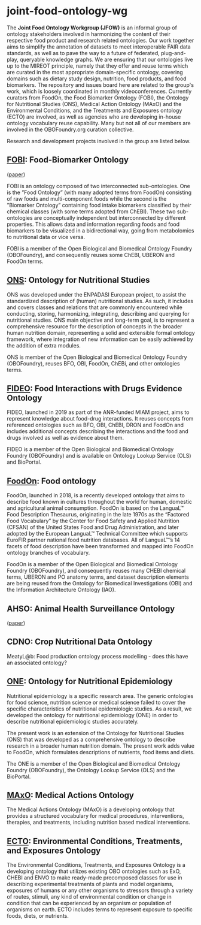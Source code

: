 # joint-food-ontology-wg
The **Joint Food Ontology Workgroup (JFOW)** is an informal group of ontology stakeholders involved in harmonizing the content of their respective food product and research related ontologies. Our work together aims to simplify the annotation of datasets to meet interoperable FAIR data standards, as well as to pave the way to a future of federated, plug-and-play, queryable knowledge graphs.  We are ensuring that our ontologies live up to the MIREOT principle, namely that they offer and reuse terms which are curated in the most appropriate domain-specific ontology, covering domains such as dietary study design, nutrition, food products, and food biomarkers.  The repository and issues board here are related to the group's work, which is loosely coordinated in monthly videoconferences.  Currently curators from FoodOn, the Food Biomarker Ontology (FOBI), the Ontology for Nutritional Studies (ONS), Medical Action Ontology (MAxO) and the Environmental Conditions, and the Treatments and Exposures ontology (ECTO) are involved, as well as agencies who are developing in-house ontology vocabulary reuse capability.  Many but not all of our members are involved in the OBOFoundry.org curation collective.

Research and development projects involved in the group are listed below.

## [FOBI](https://github.com/pcastellanoescuder/FoodBiomarkerOntology): Food-Biomarker Ontology

(<a href="https://academic.oup.com/database/article/doi/10.1093/databa/baaa033/5857401">paper</a>)     

FOBI is an ontology composed of two interconnected sub-ontologies. One is the ”Food Ontology” (with many adopted terms from FoodOn) consisting of raw foods and multi-component foods while the second is the ”Biomarker Ontology” containing food intake biomarkers classified by their chemical classes (with some terms adopted from ChEBI). These two sub-ontologies are conceptually independent but interconnected by different properties. This allows data and information regarding foods and food biomarkers to be visualized in a bidirectional way, going from metabolomics to nutritional data or vice versa. 

FOBI is a member of the Open Biological and Biomedical Ontology Foundry (OBOFoundry), and consequently reuses some ChEBI, UBERON and FoodOn terms.

## [ONS](https://github.com/enpadasi/Ontology-for-Nutritional-Studies): Ontology for Nutritional Studies
ONS was developed under the ENPADASI European project, to assist the standardized description of (human) nutritional studies. 
As such, it includes and covers classes and relations that are commonly encountered while conducting, storing, harmonizing, integrating, describing and querying for nutritional studies. ONS main objective and long-term goal, is to represent a comprehensive resource for the description of concepts in the broader human nutrition domain, representing a solid and extensible formal ontology framework, where integration of new information can be easily achieved by the addition of extra modules. 

ONS is member of the Open Biological and Biomedical Ontology Foundry (OBOFoundry), reuses BFO, OBI, FoodOn, ChEBi, and other ontologies terms. 

## [FIDEO](https://gitub.u-bordeaux.fr/erias/fideo): Food Interactions with Drugs Evidence Ontology
FIDEO, launched in 2019 as part of the ANR-funded MIAM project, aims to represent knowledge about food-drug interactions. It reuses concepts from referenced ontologies such as BFO, OBI, ChEBI, DRON and FoodOn and includes additional concepts describing the interactions and the food and drugs involved as well as evidence about them. 

FIDEO is a member of the Open Biological and Biomedical Ontology Foundry (OBOFoundry) and is available on Ontology Lookup Service (OLS) and BioPortal.

## [FoodOn](https://foodon.org): Food ontology
FoodOn, launched in 2018, is a recently developed ontology that aims to describe food known in cultures throughout the world for human, domestic and agricultural animal consumption. FoodOn is based on the LanguaL™ Food Description Thesaurus, originating in the late 1970s as the “Factored Food Vocabulary” by the Center for Food Safety and Applied Nutrition (CFSAN) of the United States Food and Drug Administration, and later adopted by the European LanguaL™ Technical Committee which supports EuroFIR partner national food nutrition databases. All of LanguaL™’s 14 facets of food description have been transformed and mapped into FoodOn ontology branches of vocabulary.

FoodOn is a member of the Open Biological and Biomedical Ontology Foundry (OBOFoundry), and consequently reuses many CHEBI chemical terms, UBERON and PO anatomy terms, and dataset description elements are being reused from the Ontology for Biomedical Investigations (OBI) and the Information Architecture Ontology (IAO).

## AHSO: Animal Health Surveillance Ontology 
(<a href="https://www.researchgate.net/project/AHSO-Animal-Health-Surveillance-Ontology">paper</a>)
 
## CDNO: Crop Nutritional Data Ontology
 
MeatyL@b: Food production ontology process modelling - does this have an associated ontology?

## [ONE](https://github.com/cyang0128/Nutritional-epidemiologic-ontologies): Ontology for Nutritional Epidemiology
Nutritional epidemiology is a specific research area. The generic ontologies for food science, nutrition science or medical science failed to cover the specific characteristics of nutritional epidemiologic studies. As a result, we developed the ontology for nutritional epidemiology (ONE) in order to describe nutritional epidemiologic studies accurately.

The present work is an extension of the Ontology for Nutritional Studies (ONS) that was developed as a comprehensive ontology to describe research in a broader human nutrition domain. The present work adds value to FoodOn, which formulates descriptions of nutrients, food items and diets. 

The ONE is a member of the Open Biological and Biomedical Ontology Foundry (OBOFoundry), the Ontology Lookup Service (OLS) and the BioPortal.

## [MAxO](https://github.com/monarch-initiative/MAxO): Medical Actions Ontology
The Medical Actions Ontology (MAxO) is a developing ontology that provides a structured vocabulary for medical procedures, interventions, therapies, and treatments, including nutrition based medical interventions. 

## [ECTO](https://github.com/EnvironmentOntology/environmental-exposure-ontology): Environmental Conditions, Treatments, and Exposures Ontology
The Environmental Conditions, Treatments, and Exposures Ontology is a developing ontology that utilizes existing OBO ontologies such as ExO, CHEBI and ENVO to make ready-made precomposed classes for use in describing experimental treatments of plants and model organisms, exposures of humans or any other organisms to stressors through a variety of routes, stimuli, any kind of environmental condition or change in condition that can be experienced by an organism or population of organisms on earth. ECTO includes terms to represent exposure to specific foods, diets, or nutrients. 
